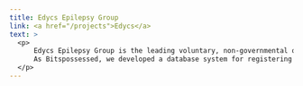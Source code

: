 ```yaml
---
title: Edycs Epilepsy Group
link: <a href="/projects">Edycs</a>
text: >
  <p>
      Edycs Epilepsy Group is the leading voluntary, non-governmental organisation in Mauritius, founded on 24 December 1997 by a group of volunteers, patients, and health professionals. Its mission is to assist people with epilepsy through advocacy for access to quality health care, provision of free medication, diagnostic support, training in epilepsy care, and campaigning for changes in attitudes and behaviors.
      As Bitspossessed, we developed a database system for registering patients, tracking medications and service history, as well as generating reports.
  </p>
---
```

